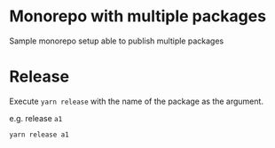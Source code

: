 # Monorepo with multiple packages

Sample monorepo setup able to publish multiple packages

# Release

Execute `yarn release` with the name of the package as the argument.

e.g. release `a1`
```sh
yarn release a1
```
